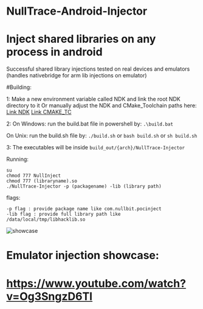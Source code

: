 # NullTrace-Android-Injector
# Inject shared libraries on any process in android

Successful shared library injections tested on real devices and emulators (handles nativebridge for arm lib injections on emulator)

#Building:

1: Make a new environment variable called NDK and link the root NDK directory to it
Or manually adjust the NDK and CMake_Toolchain paths here: 
[Link NDK](https://github.com/0NullBit0/NullTrace-Android-Inject/blob/main/CMakeLists.txt#L<7>)
[Link CMAKE_TC](https://github.com/0NullBit0/NullTrace-Android-Inject/blob/main/CMakeLists.txt#L<8>)

2: On Windows: run the build.bat file in powershell by: ```.\build.bat```

On Unix: run the build.sh file by:
```./build.sh``` or ```bash build.sh``` or ```sh build.sh```

3: The executables will be inside ```build_out/{arch}/NullTrace-Injector```



Running: 
```
su
chmod 777 NullInject
chmod 777 (libraryname).so
./NullTrace-Injector -p (packagename) -lib (library path)
```
flags:
```
-p flag : provide package name like com.nullbit.pocinject
-lib flag : provide full library path like /data/local/tmp/libhacklib.so
```

![showcase](nulltrace-demo.png)

# Emulator injection showcase:
# https://www.youtube.com/watch?v=Og3SngzD6TI

